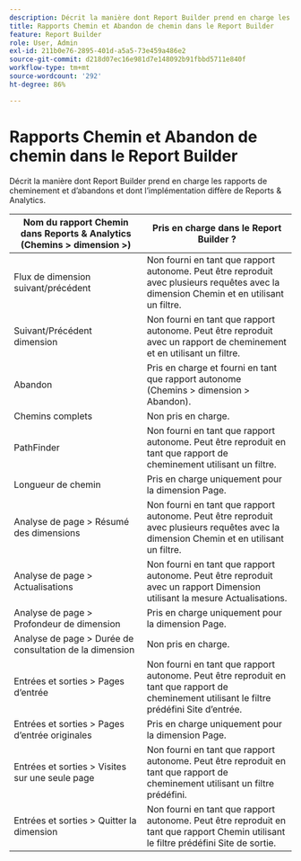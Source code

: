 ```yaml
---
description: Décrit la manière dont Report Builder prend en charge les rapports de cheminement et d’abandons et dont l’implémentation diffère de Reports & Analytics.
title: Rapports Chemin et Abandon de chemin dans le Report Builder
feature: Report Builder
role: User, Admin
exl-id: 211b0e76-2895-401d-a5a5-73e459a486e2
source-git-commit: d218d07ec16e981d7e148092b91fbbd5711e840f
workflow-type: tm+mt
source-wordcount: '292'
ht-degree: 86%

---
```


# Rapports Chemin et Abandon de chemin dans le Report Builder

Décrit la manière dont Report Builder prend en charge les rapports de cheminement et d’abandons et dont l’implémentation diffère de Reports &amp; Analytics.

| Nom du rapport Chemin dans Reports &amp; Analytics (Chemins > dimension >) | Pris en charge dans le Report Builder ? |
|--- |--- |
| Flux de dimension suivant/précédent | Non fourni en tant que rapport autonome. Peut être reproduit avec plusieurs requêtes avec la dimension Chemin et en utilisant un filtre. |
| Suivant/Précédent dimension  | Non fourni en tant que rapport autonome. Peut être reproduit avec un rapport de cheminement et en utilisant un filtre. |
| Abandon | Pris en charge et fourni en tant que rapport autonome (Chemins > dimension > Abandon). |
| Chemins complets | Non pris en charge. |
| PathFinder | Non fourni en tant que rapport autonome. Peut être reproduit en tant que rapport de cheminement utilisant un filtre. |
| Longueur de chemin | Pris en charge uniquement pour la dimension Page. |
| Analyse de page > Résumé des dimensions | Non fourni en tant que rapport autonome. Peut être reproduit avec plusieurs requêtes avec la dimension Chemin et en utilisant un filtre. |
| Analyse de page > Actualisations | Non fourni en tant que rapport autonome. Peut être reproduit avec un rapport Dimension utilisant la mesure Actualisations. |
| Analyse de page > Profondeur de dimension | Pris en charge uniquement pour la dimension Page. |
| Analyse de page > Durée de consultation de la dimension | Non pris en charge. |
| Entrées et sorties > Pages d’entrée | Non fourni en tant que rapport autonome. Peut être reproduit en tant que rapport de cheminement utilisant le filtre prédéfini Site d’entrée. |
| Entrées et sorties > Pages d’entrée originales | Pris en charge uniquement pour la dimension Page. |
| Entrées et sorties > Visites sur une seule page | Non fourni en tant que rapport autonome. Peut être reproduit en tant que rapport de cheminement utilisant un filtre prédéfini. |
| Entrées et sorties > Quitter la dimension | Non fourni en tant que rapport autonome. Peut être reproduit en tant que rapport Chemin utilisant le filtre prédéfini Site de sortie. |
